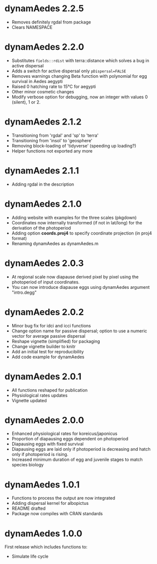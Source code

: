 # dynamAedes 2.2.5
* Removes definitely rgdal from package
* Clears NAMESPACE

# dynamAedes 2.2.0
* Substitutes `fields::rdist` with terra::distance which solves a bug in active dispersal
* Adds a switch for active dispersal only `pDispersal=FALSE`
* Removes warnings changing Beta function with polynomial for egg survival in Aedes aegypti
* Raised 0 hatching rate to 15°C for aegypti
* Other minor cosmetic changes
* Modify verbose option for debugging, now an integer with values 0 (silent), 1 or 2.

# dynamAedes 2.1.2
* Transitioning from 'rgdal' and 'sp' to 'terra'
* Transitioning from 'insol' to 'geosphere'
* Removing block-loading of 'tidyverse' (speeding up loading?)
* Helper functions not exported any more

# dynamAedes 2.1.1
* Adding rgdal in the description

# dynamAedes 2.1.0
* Adding website with examples for the three scales (pkgdown)
* Coordinates now internally transformed (if not in lat/long) for the derivation of the photoperiod
* Adding option **coords.proj4** to specify coordinate projection (in proj4 format)
* Renaming dynamAedes as dynamAedes.m

# dynamAedes 2.0.3
* At regional scale now diapause derived pixel by pixel using the photoperiod of input coordinates.
* You can now introduce diapause eggs using dynamAedes argument "intro.degg"

# dynamAedes 2.0.2
* Minor bug fix for idci and icci functions
* Change option name for passive dispersal; option to use a numeric vector for average passive dispersal
* Reshape vignette (simplified) for packaging
* Change vignette builder to knitr
* Add an initial test for reproducibility
* Add code example for dynamAedes

# dynamAedes 2.0.1
* All functions reshaped for publication
* Physiological rates updates
* Vignette updated

# dynamAedes 2.0.0
* Enhanced physiological rates for koreicus/japonicus
* Proportion of diapausing eggs dependent on photoperiod
* Diapausing eggs with fixed survival
* Diapausing eggs are laid only if photoperiod is decreasing and hatch only if photoperiod is rising. 
* Increased minimum duration of egg and juvenile stages to match species biology

# dynamAedes 1.0.1
* Functions to process the output are now integrated
* Adding dispersal kernel for albopictus
* README drafted
* Package now compiles with CRAN standards

# dynamAedes 1.0.0
First release which includes functions to:
* Simulate life cycle